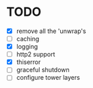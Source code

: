 # TODO

- [x] remove all the 'unwrap's
- [ ] caching
- [x] logging
- [ ] http2 support
- [x] thiserror
- [ ] graceful shutdown
- [ ] configure tower layers

